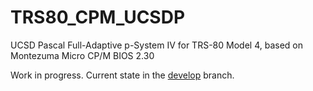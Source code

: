 # TRS80_CPM_UCSDP
UCSD Pascal Full-Adaptive p-System IV for TRS-80 Model 4, based on Montezuma Micro CP/M BIOS 2.30

Work in progress. Current state in the [develop](https://github.com/GmEsoft/TRS80_CPM_UCSDP/tree/develop) branch.
